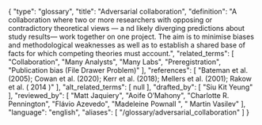 {
    "type": "glossary",
    "title": "Adversarial collaboration",
    "definition": "A collaboration  where two or more researchers with opposing or contradictory theoretical views — a nd likely diverging predictions about study results— work together on one project. The aim is to minimise biases and methodological weaknesses as well as to establish a shared base of facts for which competing theories must account.",
    "related_terms": [
        "Collaboration",
        "Many Analysts",
        "Many Labs",
        "Preregistration",
        "Publication bias (File Drawer Problem)"
    ],
    "references": [
        "Bateman et al. (2005); Cowan et al. (2020); Kerr et al. (2018); Mellers et al. (2001); Rakow et al. ( 2014 )"
    ],
    "alt_related_terms": [
        null
    ],
    "drafted_by": [
        "Siu Kit Yeung"
    ],
    "reviewed_by": [
        "Matt Jaquiery",
        "Aoife O’Mahony",
        "Charlotte R. Pennington",
        "Flávio Azevedo",
        "Madeleine Pownall ",
        " Martin Vasilev"
    ],
    "language": "english",
    "aliases": [
        "/glossary/adversarial_collaboration"
    ]
}
